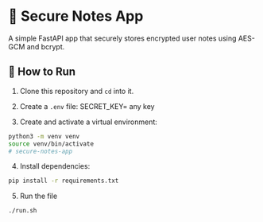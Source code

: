 # 🔐 Secure Notes App

A simple FastAPI app that securely stores encrypted user notes using AES-GCM and bcrypt.

## 🔧 How to Run

1. Clone this repository and `cd` into it.

2. Create a `.env` file:
SECRET_KEY= any key

3. Create and activate a virtual environment:
```bash
python3 -m venv venv
source venv/bin/activate
# secure-notes-app
```
4. Install dependencies:
```bash
pip install -r requirements.txt
```
5. Run the file
```
./run.sh
```

